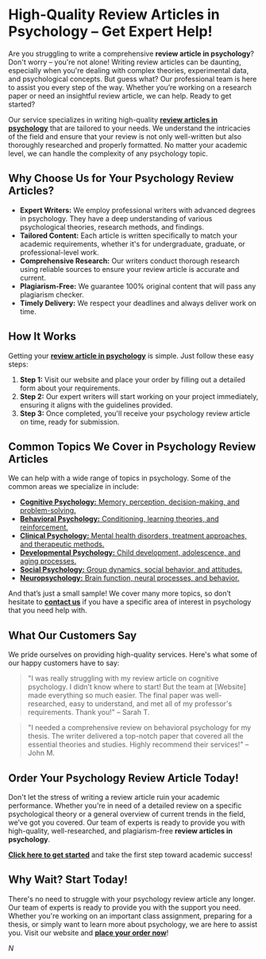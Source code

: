 # High-Quality Review Articles in Psychology – Get Expert Help!

Are you struggling to write a comprehensive **review article in psychology**? Don't worry – you're not alone! Writing review articles can be daunting, especially when you're dealing with complex theories, experimental data, and psychological concepts. But guess what? Our professional team is here to assist you every step of the way. Whether you’re working on a research paper or need an insightful review article, we can help. Ready to get started?

Our service specializes in writing high-quality [**review articles in psychology**](https://tinyurl.com/topessay?keyword=review+articles+in+psychology) that are tailored to your needs. We understand the intricacies of the field and ensure that your review is not only well-written but also thoroughly researched and properly formatted. No matter your academic level, we can handle the complexity of any psychology topic.

## Why Choose Us for Your Psychology Review Articles?

- **Expert Writers:** We employ professional writers with advanced degrees in psychology. They have a deep understanding of various psychological theories, research methods, and findings.
- **Tailored Content:** Each article is written specifically to match your academic requirements, whether it's for undergraduate, graduate, or professional-level work.
- **Comprehensive Research:** Our writers conduct thorough research using reliable sources to ensure your review article is accurate and current.
- **Plagiarism-Free:** We guarantee 100% original content that will pass any plagiarism checker.
- **Timely Delivery:** We respect your deadlines and always deliver work on time.

## How It Works

Getting your [**review article in psychology**](https://tinyurl.com/topessay?keyword=review+articles+in+psychology) is simple. Just follow these easy steps:

1. **Step 1:** Visit our website and place your order by filling out a detailed form about your requirements.
2. **Step 2:** Our expert writers will start working on your project immediately, ensuring it aligns with the guidelines provided.
3. **Step 3:** Once completed, you'll receive your psychology review article on time, ready for submission.

## Common Topics We Cover in Psychology Review Articles

We can help with a wide range of topics in psychology. Some of the common areas we specialize in include:

- [**Cognitive Psychology:** Memory, perception, decision-making, and problem-solving.](https://tinyurl.com/topessay?keyword=review+articles+in+psychology)
- [**Behavioral Psychology:** Conditioning, learning theories, and reinforcement.](https://tinyurl.com/topessay?keyword=review+articles+in+psychology)
- [**Clinical Psychology:** Mental health disorders, treatment approaches, and therapeutic methods.](https://tinyurl.com/topessay?keyword=review+articles+in+psychology)
- [**Developmental Psychology:** Child development, adolescence, and aging processes.](https://tinyurl.com/topessay?keyword=review+articles+in+psychology)
- [**Social Psychology:** Group dynamics, social behavior, and attitudes.](https://tinyurl.com/topessay?keyword=review+articles+in+psychology)
- [**Neuropsychology:** Brain function, neural processes, and behavior.](https://tinyurl.com/topessay?keyword=review+articles+in+psychology)

And that’s just a small sample! We cover many more topics, so don’t hesitate to [**contact us**](https://tinyurl.com/topessay?keyword=review+articles+in+psychology) if you have a specific area of interest in psychology that you need help with.

## What Our Customers Say

We pride ourselves on providing high-quality services. Here's what some of our happy customers have to say:

> "I was really struggling with my review article on cognitive psychology. I didn’t know where to start! But the team at [Website] made everything so much easier. The final paper was well-researched, easy to understand, and met all of my professor's requirements. Thank you!" – Sarah T.

> "I needed a comprehensive review on behavioral psychology for my thesis. The writer delivered a top-notch paper that covered all the essential theories and studies. Highly recommend their services!" – John M.

## Order Your Psychology Review Article Today!

Don't let the stress of writing a review article ruin your academic performance. Whether you're in need of a detailed review on a specific psychological theory or a general overview of current trends in the field, we’ve got you covered. Our team of experts is ready to provide you with high-quality, well-researched, and plagiarism-free **review articles in psychology**.

[**Click here to get started**](https://tinyurl.com/topessay?keyword=review+articles+in+psychology) and take the first step toward academic success!

## Why Wait? Start Today!

There's no need to struggle with your psychology review article any longer. Our team of experts is ready to provide you with the support you need. Whether you're working on an important class assignment, preparing for a thesis, or simply want to learn more about psychology, we are here to assist you. Visit our website and [**place your order now**](https://tinyurl.com/topessay?keyword=review+articles+in+psychology)!

_N_
